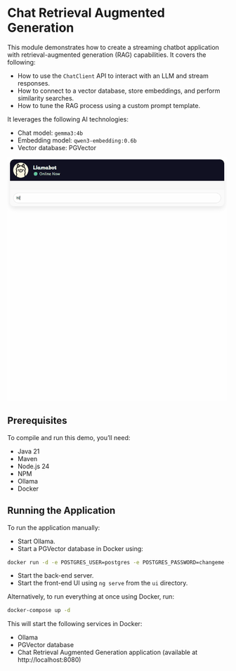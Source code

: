 # Chat Retrieval Augmented Generation

This module demonstrates how to create a streaming chatbot application with retrieval-augmented generation (RAG) capabilities.
It covers the following:

- How to use the `ChatClient` API to interact with an LLM and stream responses.
- How to connect to a vector database, store embeddings, and perform similarity searches.
- How to tune the RAG process using a custom prompt template.

It leverages the following AI technologies:

- Chat model: `gemma3:4b`
- Embedding model: `qwen3-embedding:0.6b`
- Vector database: PGVector

<img src=".readme/demo.gif" alt="Spring AI demo"/>

## Prerequisites

To compile and run this demo, you’ll need:

- Java 21
- Maven
- Node.js 24
- NPM
- Ollama
- Docker

## Running the Application

To run the application manually:

- Start Ollama.
- Start a PGVector database in Docker using:

```bash
docker run -d -e POSTGRES_USER=postgres -e POSTGRES_PASSWORD=changeme -p 5432:5432 pgvector/pgvector:pg18
```

- Start the back-end server.
- Start the front-end UI using `ng serve` from the `ui` directory.

Alternatively, to run everything at once using Docker, run:

```bash
docker-compose up -d
```

This will start the following services in Docker:

- Ollama
- PGVector database
- Chat Retrieval Augmented Generation application (available at http://localhost:8080)
